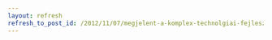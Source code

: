 ```yaml
---
layout: refresh
refresh_to_post_id: /2012/11/07/megjelent-a-komplex-technolgiai-fejleszts-s-foglalkoztats-tmogatsa-rdekben-kirt-felhvs
---
```

